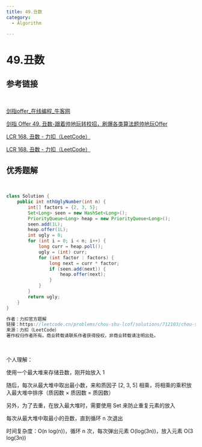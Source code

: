 ```yaml
---
title: 49.丑数
category:
  - Algorithm

---
```


# 49.丑数

## 参考链接

<br/>

[剑指offer_在线编程_牛客网](https://www.nowcoder.com/exam/oj/ta?page=1&tpId=13&type=265)

[剑指 Offer 49. 丑数-跟着帅地玩转校招，刷爆各类算法题帅地玩Offer](https://www.playoffer.cn/600.html)

[LCR 168. 丑数 - 力扣（LeetCode）](https://leetcode.cn/problems/chou-shu-lcof/solutions/712103/chou-shu-by-leetcode-solution-0e5i/)

[LCR 168. 丑数 - 力扣（LeetCode）](https://leetcode.cn/problems/chou-shu-lcof/solutions/182045/mian-shi-ti-49-chou-shu-dong-tai-gui-hua-qing-xi-t/)



## 优秀题解

<br/>

```java
class Solution {
    public int nthUglyNumber(int n) {
        int[] factors = {2, 3, 5};
        Set<Long> seen = new HashSet<Long>();
        PriorityQueue<Long> heap = new PriorityQueue<Long>();
        seen.add(1L);
        heap.offer(1L);
        int ugly = 0;
        for (int i = 0; i < n; i++) {
            long curr = heap.poll();
            ugly = (int) curr;
            for (int factor : factors) {
                long next = curr * factor;
                if (seen.add(next)) {
                    heap.offer(next);
                }
            }
        }
        return ugly;
    }
}

作者：力扣官方题解
链接：https://leetcode.cn/problems/chou-shu-lcof/solutions/712103/chou-shu-by-leetcode-solution-0e5i/
来源：力扣（LeetCode）
著作权归作者所有。商业转载请联系作者获得授权，非商业转载请注明出处。
```

<br/>

个人理解：

使用一个最大堆来存储丑数，刚开始放入 1 

随后，每次从最大堆中取出最小数，来和质因子 [2, 3, 5] 相乘，将相乘的乘积放入最大堆中排序（质因数 × 质因数 = 质因数）

另外，为了去重，在放入最大堆时，需要使用 Set 来防止重复元素的放入

每次从最大堆中取最小的丑数，直到循环 n 次退出

时间复杂度：O(n log(n))，循环 n 次，每次弹出元素 O(log(3n))，放入元素 O(3 log(3n))

